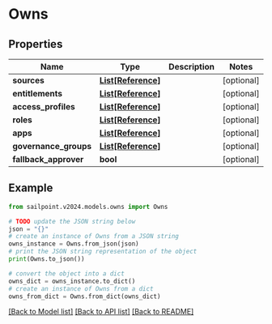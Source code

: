 # Owns


## Properties

Name | Type | Description | Notes
------------ | ------------- | ------------- | -------------
**sources** | [**List[Reference]**](Reference.md) |  | [optional] 
**entitlements** | [**List[Reference]**](Reference.md) |  | [optional] 
**access_profiles** | [**List[Reference]**](Reference.md) |  | [optional] 
**roles** | [**List[Reference]**](Reference.md) |  | [optional] 
**apps** | [**List[Reference]**](Reference.md) |  | [optional] 
**governance_groups** | [**List[Reference]**](Reference.md) |  | [optional] 
**fallback_approver** | **bool** |  | [optional] 

## Example

```python
from sailpoint.v2024.models.owns import Owns

# TODO update the JSON string below
json = "{}"
# create an instance of Owns from a JSON string
owns_instance = Owns.from_json(json)
# print the JSON string representation of the object
print(Owns.to_json())

# convert the object into a dict
owns_dict = owns_instance.to_dict()
# create an instance of Owns from a dict
owns_from_dict = Owns.from_dict(owns_dict)
```
[[Back to Model list]](../README.md#documentation-for-models) [[Back to API list]](../README.md#documentation-for-api-endpoints) [[Back to README]](../README.md)



